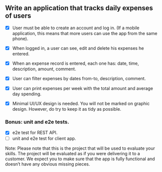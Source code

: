 ## Write an application that tracks daily expenses of users

- [x] User must be able to create an account and log in. (If a mobile application, this means that more users can use the app from the same phone).

- [x] When logged in, a user can see, edit and delete his expenses he entered.

- [x] When an expense record is entered, each one has: date, time, description, amount, comment.

- [x] User can filter expenses by dates from-to, description, comment.

- [x] User can print expenses per week with the total amount and average day spending.

- [x] Minimal UI/UX design is needed. You will not be marked on graphic design. However, do try to keep it as tidy as possible.

### Bonus: unit and e2e tests.

- [x] e2e test for REST API.
- [ ] unit and e2e test for client app.

 Note: Please note that this is the project that will be used to evaluate your skills. The project will be evaluated as if you were delivering it to a customer. We expect you to make sure that the app is fully functional and doesn’t have any obvious missing pieces.
